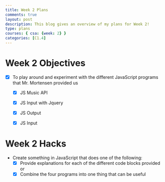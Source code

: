 ```yaml
---
title: Week 2 Plans
comments: true
layout: post
description: This blog gives an overview of my plans for Week 2!
type: plans
courses: { csa: {week: 2} }
categories: [C1.4]
---
```


# Week 2 Objectives

- [x] To play around and experiment with the different JavaScript programs that Mr. Mortensen provided us
    - [x] JS Music API
    - [x] JS Input with Jquery
    - [x] JS Output
    - [x] JS Input


# Week 2 Hacks

- Create something in JavaScript that does one of the following:
    - [x] Provide explanations for each of the different code blocks provided
    or
    - [x] Combine the four programs into one thing that can be useful